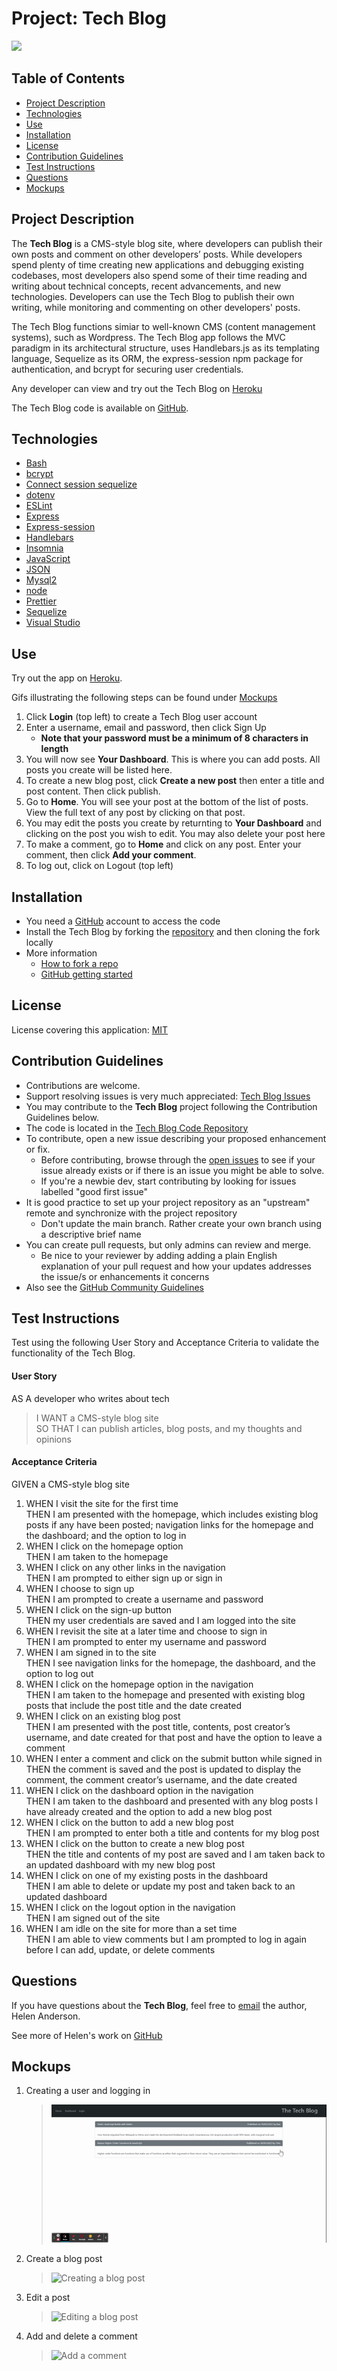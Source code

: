 # Project: Tech Blog

[![](https://img.shields.io/badge/License-MIT-brightgreen)](https://opensource.org/licenses/MIT)


## Table of Contents
  - [Project Description](#project-description)
  - [Technologies](#technologies)
  - [Use](#use)
  - [Installation](#installation)
  - [License](#license)
  - [Contribution Guidelines](#contribution-guidelines)
  - [Test Instructions](#test-instructions)
  - [Questions](#questions)
  - [Mockups](#mockups)


## Project Description 
The **Tech Blog** is a CMS-style blog site, where developers can publish their own posts and comment on other developers’ posts. While developers spend plenty of time creating new applications and debugging existing codebases, most developers also spend some of their time reading and writing about technical concepts, recent advancements, and new technologies. Developers can use the Tech Blog to publish their own writing, while monitoring and commenting on other developers' posts.

The Tech Blog functions simiar to well-known CMS (content management systems), such as Wordpress. The Tech Blog app follows the MVC paradigm in its architectural structure, uses Handlebars.js as its templating language, Sequelize as its ORM, the express-session npm package for authentication, and bcrypt for securing user credentials.

Any developer can view and try out the Tech Blog on [Heroku](https://enigmatic-bayou-29924.herokuapp.com/)

The Tech Blog code is available on [GitHub](https://github.com/grace-anderson/tech-blog).

## Technologies
* [Bash](https://gitforwindows.org/)
* [bcrypt](https://www.npmjs.com/package/bcrypt)
* [Connect session sequelize](https://www.npmjs.com/package/connect-session-sequelize)
* [dotenv](https://www.npmjs.com/package/dotenv)
* [ESLint](https://eslint.org/)
* [Express](http://expressjs.com/)
* [Express-session](https://www.npmjs.com/package/express-session)
* [Handlebars](https://www.npmjs.com/package/express-handlebars)
* [Insomnia](https://insomnia.rest/)
* [JavaScript](https://developer.mozilla.org/en-US/docs/Web/JavaScript)
* [JSON](https://www.json.org/json-en.html)
* [Mysql2](https://www.npmjs.com/package/mysql2)
* [node](https://nodejs.org/en/)
* [Prettier](https://prettier.io/)
* [Sequelize](https://sequelize.org/)
* [Visual Studio](https://visualstudio.microsoft.com/downloads/) 

## Use
Try out the app on [Heroku](https://enigmatic-bayou-29924.herokuapp.com/).  

Gifs illustrating the following steps can be found under [Mockups](#mockups)
1. Click **Login** (top left) to create a Tech Blog user account
2. Enter a username, email and password, then click Sign Up
   * **Note that your password must be a minimum of 8 characters in length**
3. You will now see **Your Dashboard**. This is where you can add posts. All posts you create will be listed here.
4. To create a new blog post, click **Create a new post** then enter a title and post content. Then click publish.
5. Go to **Home**. You will see your post at the bottom of the list of posts. View the full text of any post by clicking on that post.
6. You may edit the posts you create by returnting to **Your Dashboard** and clicking on the post you wish to edit. You may also delete your post here
7. To make a comment, go to **Home** and click on any post. Enter your comment, then click **Add your comment**.
8.  To log out, click on Logout (top left)

## Installation
* You need a [GitHub](https://github.com/) account to access the code
* Install the Tech Blog by forking the [repository](https://github.com/grace-anderson/tech-blog) and then cloning the fork locally
* More information
  * [How to fork a repo](https://docs.github.com/en/get-started/quickstart/fork-a-repo)
  * [GitHub getting started](https://docs.github.com/en/get-started) 

## License
License covering this application: [MIT](https://opensource.org/licenses/MIT)

## Contribution Guidelines
* Contributions are welcome.
* Support resolving issues is very much appreciated: [Tech Blog Issues](https://github.com/grace-anderson/tech-blog/issues)
* You may contribute to the **Tech Blog** project following the Contribution Guidelines below.
* The code is located in the [Tech Blog Code Repository](https://github.com/grace-anderson/tech-blog) 
* To contribute, open a new issue describing your proposed enhancement or fix.
  * Before contributing, browse through the [open issues](https://github.com/grace-anderson/tech-blog/issues) to see if your issue already exists or if there is an issue you might be able to solve. 
  * If you're a newbie dev, start contributing by looking for issues labelled "good first issue"
* It is good practice to set up your project repository as an "upstream" remote and synchronize with the project repository
  * Don't update the main branch. Rather create your own branch using a descriptive brief name
* You can create pull requests, but only admins can review and merge.
  * Be nice to your reviewer by adding adding a plain English explanation of your pull request and how your updates addresses the issue/s or enhancements it concerns
* Also see the [GitHub Community Guidelines](https://docs.github.com/en/site-policy/github-terms/github-community-guidelines)

## Test Instructions
Test using the following User Story and Acceptance Criteria to validate the functionality of the Tech Blog.

#### **User Story**
AS A developer who writes about tech  
> I WANT a CMS-style blog site  
> SO THAT I can publish articles, blog posts, and my thoughts and opinions  

#### **Acceptance Criteria**
GIVEN a CMS-style blog site  
1. WHEN I visit the site for the first time  
    THEN I am presented with the homepage, which includes existing blog posts if any have been posted; navigation links for the homepage and the dashboard; and the option to log in  
2. WHEN I click on the homepage option  
    THEN I am taken to the homepage  
3. WHEN I click on any other links in the navigation  
    THEN I am prompted to either sign up or sign in  
4. WHEN I choose to sign up  
    THEN I am prompted to create a username and password  
5. WHEN I click on the sign-up button  
    THEN my user credentials are saved and I am logged into the site  
6. WHEN I revisit the site at a later time and choose to sign in  
    THEN I am prompted to enter my username and password  
7. WHEN I am signed in to the site  
    THEN I see navigation links for the homepage, the dashboard, and the option to log out  
8. WHEN I click on the homepage option in the navigation  
    THEN I am taken to the homepage and presented with existing blog posts that include the post title and the date created  
9. WHEN I click on an existing blog post  
    THEN I am presented with the post title, contents, post creator’s username, and date created for that post and have the option to leave a comment  
10. WHEN I enter a comment and click on the submit button while signed in  
    THEN the comment is saved and the post is updated to display the comment, the comment creator’s username, and the date created  
11. WHEN I click on the dashboard option in the navigation  
    THEN I am taken to the dashboard and presented with any blog posts I have already created and the option to add a new blog post  
12. WHEN I click on the button to add a new blog post  
    THEN I am prompted to enter both a title and contents for my blog post  
13. WHEN I click on the button to create a new blog post  
    THEN the title and contents of my post are saved and I am taken back to an updated dashboard with my new blog post  
14. WHEN I click on one of my existing posts in the dashboard  
    THEN I am able to delete or update my post and taken back to an updated dashboard  
15. WHEN I click on the logout option in the navigation  
    THEN I am signed out of the site  
16. WHEN I am idle on the site for more than a set time  
    THEN I am able to view comments but I am prompted to log in again before I can add, update, or delete comments  

## Questions 
If you have questions about the **Tech Blog**, feel free to [email](mailto:helen.g.anderson@me.com) the author, Helen Anderson.

See more of Helen's work on [GitHub](https://github.com/grace-anderson)

## Mockups
1. Creating a user and logging in
    >![Signing up and logging in to the Tech Blog](./utils/gifs/login.gif)  
2. Create a blog post
    >![Creating a blog post](./utils/gifs/createpost.gif)  
3. Edit a post
    >![Editing a blog post](./utils/gifs/editpost.gif)  
4. Add and delete a comment
    >![Add a comment](./utils/gifs/addcomment.gif)  